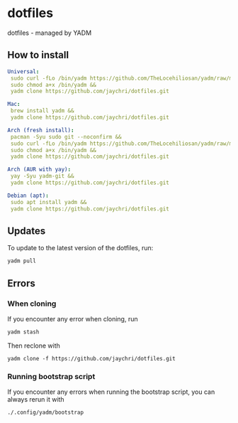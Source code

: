 # dotfiles
dotfiles - managed by YADM

## How to install

```yaml
Universal:
 sudo curl -fLo /bin/yadm https://github.com/TheLocehiliosan/yadm/raw/master/yadm &&
 sudo chmod a+x /bin/yadm &&
 yadm clone https://github.com/jaychri/dotfiles.git

Mac:
 brew install yadm &&
 yadm clone https://github.com/jaychri/dotfiles.git

Arch (fresh install):
 pacman -Syu sudo git --noconfirm &&
 sudo curl -fLo /bin/yadm https://github.com/TheLocehiliosan/yadm/raw/master/yadm &&
 sudo chmod a+x /bin/yadm &&
 yadm clone https://github.com/jaychri/dotfiles.git

Arch (AUR with yay):
 yay -Syu yadm-git &&
 yadm clone https://github.com/jaychri/dotfiles.git

Debian (apt):
 sudo apt install yadm &&
 yadm clone https://github.com/jaychri/dotfiles.git
```

## Updates
To update to the latest version of the dotfiles, run:
```bash
yadm pull
```

## Errors
### When cloning
If you encounter any error when cloning, run
```bash
yadm stash
```
Then reclone with
```
yadm clone -f https://github.com/jaychri/dotfiles.git
```
### Running bootstrap script
If you encounter any errors when running the bootstrap script, you can always rerun it with
```bash
./.config/yadm/bootstrap
```
